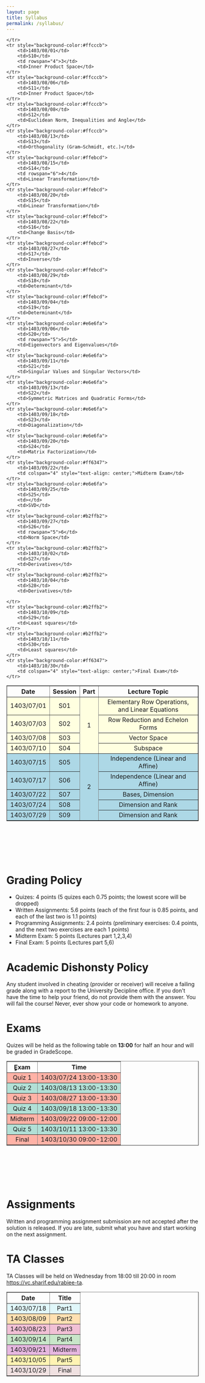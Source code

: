 ```yaml
---
layout: page
title: Syllabus
permalink: /syllabus/
---
```


<table border="1" style="width: 100%; text-align: center;">
    <tr>
        <th>Date</th>
        <th>Session</th>
        <th>Part</th>
        <th>Lecture Topic</th>
    </tr>
    <tr style="background-color:#ffffe0">
        <td>1403/07/01</td>
        <td>S01</td>
        <td rowspan="4">1</td>
        <td>Elementary Row Operations, and Linear Equations</td>
    </tr>
    <tr style="background-color:#ffffe0">
        <td>1403/07/03</td>
        <td>S02</td>
        <td>Row Reduction and Echelon Forms</td>
    </tr>
    <tr style="background-color:#ffffe0">
        <td>1403/07/08</td>
        <td>S03</td>
        <td>Vector Space</td>
    </tr>
    <tr style="background-color:#ffffe0">
        <td>1403/07/10</td>
        <td>S04</td>
        <td>Subspace</td>
    </tr>
    <tr style="background-color:#add8e6">
        <td>1403/07/15</td>
        <td>S05</td>
        <td rowspan="5">2</td>
        <td>Independence (Linear and Affine)</td>
    </tr>
    <tr style="background-color:#add8e6">
        <td>1403/07/17</td>
        <td>S06</td>
        <td>Independence (Linear and Affine)</td>
    </tr>
    <tr style="background-color:#add8e6">
        <td>1403/07/22</td>
        <td>S07</td>
        <td>Bases, Dimension</td>
    </tr>
    <tr style="background-color:#add8e6">
        <td>1403/07/24</td>
        <td>S08</td>
        <td>Dimension and Rank</td>
    </tr>
    <tr style="background-color:#add8e6">
        <td>1403/07/29</td>
        <td>S09</td>
        <td>Dimension and Rank</td>
        
    </tr>
    <tr style="background-color:#ffcccb">
        <td>1403/08/01</td>
        <td>S10</td>
        <td rowspan="4">3</td>
        <td>Inner Product Space</td>
    </tr>
    <tr style="background-color:#ffcccb">
        <td>1403/08/06</td>
        <td>S11</td>
        <td>Inner Product Space</td>
    </tr>
    <tr style="background-color:#ffcccb">
        <td>1403/08/08</td>
        <td>S12</td>
        <td>Euclidean Norm, Inequalities and Angle</td>
    </tr>
    <tr style="background-color:#ffcccb">
        <td>1403/08/13</td>
        <td>S13</td>
        <td>Orthogonality (Gram–Schmidt, etc.)</td>
    </tr>
    <tr style="background-color:#ffebcd">
        <td>1403/08/15</td>
        <td>S14</td>
        <td rowspan="6">4</td>
        <td>Linear Transformation</td>
    </tr>
    <tr style="background-color:#ffebcd">
        <td>1403/08/20</td>
        <td>S15</td>
        <td>Linear Transformation</td>
    </tr>
    <tr style="background-color:#ffebcd">
        <td>1403/08/22</td>
        <td>S16</td>
        <td>Change Basis</td>
    </tr>
    <tr style="background-color:#ffebcd">
        <td>1403/08/27</td>
        <td>S17</td>
        <td>Inverse</td>
    </tr>
    <tr style="background-color:#ffebcd">
        <td>1403/08/29</td>
        <td>S18</td>
        <td>Determinant</td>
    </tr>
    <tr style="background-color:#ffebcd">
        <td>1403/09/04</td>
        <td>S19</td>
        <td>Determinant</td>
    </tr>
    <tr style="background-color:#e6e6fa">
        <td>1403/09/06</td>
        <td>S20</td>
        <td rowspan="5">5</td>
        <td>Eigenvectors and Eigenvalues</td>
    </tr>
    <tr style="background-color:#e6e6fa">
        <td>1403/09/11</td>
        <td>S21</td>
        <td>Singular Values and Singular Vectors</td>
    </tr>
    <tr style="background-color:#e6e6fa">
        <td>1403/09/13</td>
        <td>S22</td>
        <td>Symmetric Matrices and Quadratic Forms</td>
    </tr>
    <tr style="background-color:#e6e6fa">
        <td>1403/09/18</td>
        <td>S23</td>
        <td>Diagonalization</td>
    </tr>
    <tr style="background-color:#e6e6fa">
        <td>1403/09/20</td>
        <td>S24</td>
        <td>Matrix Factorization</td>
    </tr>
    <tr style="background-color:#ff6347">
        <td>1403/09/22</td>
        <td colspan="4" style="text-align: center;">Midterm Exam</td>
    </tr>
    <tr style="background-color:#e6e6fa">
        <td>1403/09/25</td>
        <td>S25</td>
        <td></td>
        <td>SVD</td>
    </tr>
    <tr style="background-color:#b2ffb2">
        <td>1403/09/27</td>
        <td>S26</td>
        <td rowspan="5">6</td>
        <td>Norm Space</td>
    </tr>
    <tr style="background-color:#b2ffb2">
        <td>1403/10/02</td>
        <td>S27</td>
        <td>Derivatives</td>
    </tr>
    <tr style="background-color:#b2ffb2">
        <td>1403/10/04</td>
        <td>S28</td>
        <td>Derivatives</td>

    </tr>
    <tr style="background-color:#b2ffb2">
        <td>1403/10/09</td>
        <td>S29</td>
        <td>Least squares</td>
    </tr>
    <tr style="background-color:#b2ffb2">
        <td>1403/10/11</td>
        <td>S30</td>
        <td>Least squares</td>
    </tr>
    <tr style="background-color:#ff6347">
        <td>1403/10/30</td>
        <td colspan="4" style="text-align: center;">Final Exam</td>
    </tr>
</table>



<br><br>

<br><br>


# Grading Policy
  * Quizes: 4 points (5 quizes each 0.75 points; the lowest score will be dropped)
  * Written Assignments: 5.6 points (each of the first four is 0.85 points, and each of the last two is 1.1 points)
  * Programming Assignments: 2.4 points (preliminary exercises: 0.4 points, and the next two exercises are each 1 points)
  * Midterm Exam: 5 points (Lectures part 1,2,3,4)
  * Final Exam: 5 points (Lectures part 5,6) 

# Academic Dishonsty Policy
Any student involved in cheating (provider or receiver) will receive a failing grade along with a report to the University Decipline office. If you don't have the time to help your friend, do not provide them with the answer. You will fail the course! Never, ever show your code or homework to anyone. 

# Exams
Quizes will be held as the following table on **13:00** for half an hour and will be graded in GradeScope. 

<table border="1" style="width: 100%; text-align: center;">
  <tr>
    <th>ٍExam</th>
    <th>Time</th>
  </tr>
  <tr style="background-color: #FFB2A6;">
    <td>Quiz 1</td>
    <td>1403/07/24 13:00-13:30</td>
  </tr>
  <tr style="background-color: #B2E0D6;">
    <td>Quiz 2</td>
    <td>1403/08/13 13:00-13:30</td>
  </tr>
  <tr style="background-color: #FFB2A6;">
    <td>Quiz 3</td>
    <td>1403/08/27 13:00-13:30</td>
  </tr>
  <tr style="background-color: #B2E0D6;">
    <td>Quiz 4</td>
    <td>1403/09/18 13:00-13:30</td>
  </tr>
  <tr style="background-color: #FFB2A6;">
    <td>Midterm</td>
    <td>1403/09/22 09:00-12:00</td>
  </tr>
  <tr style="background-color: #B2E0D6;">
    <td>Quiz 5</td>
    <td>1403/10/11 13:00-13:30</td>
  </tr>
  <tr style="background-color: #FFB2A6;">
    <td>Final</td>
    <td>1403/10/30 09:00-12:00</td>
  </tr>
</table>



<br><br>

<br><br>


# Assignments
Written and programming assignment submission are not accepted after the solution is released. If you are late, submit what you have and start working on the next assignment.


# TA Classes
TA Classes will be held on Wednesday from 18:00 till 20:00 in room https://vc.sharif.edu/rabiee-ta.

<table border="1" style="width: 100%; text-align: center;">
  <tr>
    <th>Date</th>
    <th>Title</th>
  </tr>
  <tr style="background-color: #e0f7fa;">
    <td>1403/07/18</td>
    <td>Part1</td>
  </tr>
  <tr style="background-color: #ffe0b2;">
    <td>1403/08/09</td>
    <td>Part2</td>
  </tr>
  <tr style="background-color: #F1C0D5;">
    <td>1403/08/23</td>
    <td>Part3</td>
  </tr>
  <tr style="background-color: #c8e6c9;">
    <td>1403/09/14</td>
    <td>Part4</td>
  </tr>
  <tr style="background-color: #E6B7E0;">
    <td>1403/09/21</td>
    <td>Midterm</td>
  </tr>
  <tr style="background-color: #FFF3B3">
    <td>1403/10/05</td>
    <td>Part5</td>
  </tr>
  <tr style="background-color: #F0E1E1;">
    <td>1403/10/29</td>
    <td>Final</td>
  </tr>
</table>


